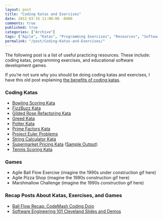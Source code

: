 ```yaml
---
layout: post
title: "Coding Katas and Exercises"
date: 2012-03-16 11:00:00 -0400
comments: true
published: true
categories: ["Archive"]
tags: ["Agile", "Katas", "Programming Exercises", "Resources", "Software Craftsmanship"]
permalink: "/post/Coding-Katas-and-Exercises/"
---
```

<!-- more -->



<p>The following post is a list of useful practicing resources. These include: coding katas, programming exercises, and educational software development games.</p>  <p>If you’re not sure why you should be doing coding katas and exercises, I have this old post explaining <a href="/post/How-Coding-Katas-Can-Help-You.aspx" target="_blank">the benefits of coding katas</a>.</p>  <h3>Coding Katas</h3>  <ul>   <li><a href="http://nimblepros.com/media/36610/bowling%20scoring%20kata.pdf">Bowling Scoring Kata</a></li>    <li><a href="http://nimblepros.com/media/36613/fizzbuzz%20kata.pdf">FizzBuzz Kata</a></li>    <li><a href="http://nimblepros.com/media/36616/gilded%20rose%20refactoring%20kata.pdf">Gilded Rose Refactoring Kata</a></li>    <li><a href="http://nimblepros.com/media/36619/greed%20kata.pdf">Greed Kata</a></li>    <li><a href="http://nimblepros.com/media/36622/potter%20kata.pdf">Potter Kata</a></li>    <li><a href="http://nimblepros.com/media/39026/prime%20factors%20kata.pdf">Prime Factors Kata</a></li>    <li><a href="http://nimblepros.com/media/36625/project%20euler%20problems.pdf">Project Euler Problems</a></li>    <li><a href="http://nimblepros.com/media/36628/string%20calculator%20kata.pdf">String Calculator Kata</a></li>    <li><a href="http://nimblepros.com/media/36760/supermarket%20pricing%20kata.pdf">Supermarket Pricing Kata</a> (<a href="http://nimblepros.com/media/36763/supermarket%20pricing%20kata%20-%20sample%20output.pdf">Sample Output</a>)</li>    <li><a href="http://nimblepros.com/media/36631/tennis%20scoring%20kata.pdf">Tennis Scoring Kata</a></li> </ul>  <h3>Games</h3>  <ul>   <li>Agile Ball Flow Exercise (imagine the 1990s under construction gif here)</li>    <li>Agile Pizza Shop (imagine the 1990s construction gif here)</li>    <li>Marshmallow Challenge (imagine the 1990s construction gif here)</li> </ul>  <h3></h3>  <h3>Recap Posts About Katas, Exercises, and Games</h3>  <ul>   <li><a href="/post/Ball-Flow-Recap-CodeMash-Coding-Dojo.aspx" target="_blank">Ball Flow Recap: CodeMash Coding Dojo</a></li>    <li><a href="/post/Software-Engineering-101-Cleveland-Slides-and-Demos.aspx" target="_blank">Software Engineering 101 Cleveland Slides and Demos</a></li> </ul>
